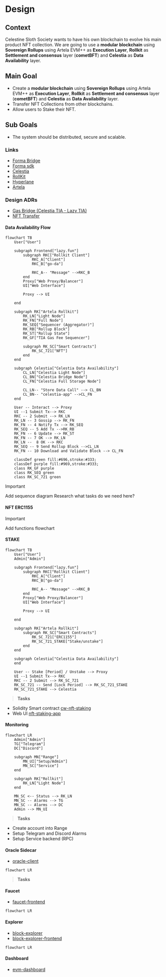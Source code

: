 # Design

## Context

Celestine Sloth Society wants to have his own blockchain to evolve his main product NFT collection.
We are going to use a **modular blockchain** using **Sovereign Rollups** using Artela EVM++ as **Execution Layer**, **Rollkit** as **Settlement and consensus** layer (**cometBFT**) and **Celestia** as **Data Availability** layer.

## Main Goal

- Create a **modular blockchain** using **Sovereign Rollups** using Artela EVM++ as **Execution Layer**, **Rollkit** as **Settlement and consensus** layer (**cometBFT**) and **Celestia** as **Data Availability** layer.
- Transfer NFT Collections from other blockchains.
- Allow users to Stake their NFT.

## Sub Goals

- The system should be distributed, secure and scalable.

### Links

- [Forma Bridge](https://www.stride.zone/blog/stride-s-hyperlane-bridge-deployment-is-live-bridge-tia-to-forma)
- [Forma sdk](https://github.com/forma-dev/sdk/tree/main/contracts)
- [Celestia](https://celestia.org/what-is-celestia/)
- [RollKit](https://rollkit.dev/tutorials/artela-evm-plus-plus)
- [Hyperlane](https://docs.hyperlane.xyz/docs/deploy-hyperlane)
- [Artela](https://docs.artela.network/develop)

### Design ADRs

- [Gas Bridge (Celestia TIA - Lazy TIA)](adr/0003-base-token.md)
- [NFT Transfer](adr/0004-nft-transfer.md)
  
#### Data Availability Flow

```mermaid
flowchart TB
    User["User"]

    subgraph Frontend["lazy.fun"]
        subgraph RKC["Rollkit Client"]
            RKC_A["Client"] 
            RKC_B["go-da"] 

            RKC_A-- "Message" -->RKC_B
        end
        Proxy["Web Proxy/Balancer"]
        UI["Web Interface"]

        Proxy --> UI
        
    end

    subgraph RK["Artela Rollkit"]
        RK_LN["Light Node"]
        RK_FN["Full Node"]
        RK_SEQ["Sequencer (Aggregator)"]
        RK_RB["Rollup Block"]
        RK_ST["Rollup State"]
        RK_GF["TIA Gas Fee Sequencer"]

        subgraph RK_SC["Smart Contracts"]
            RK_SC_721["NFT"]
        end
    end

    subgraph Celestia["Celestia Data Availability"]
        CL_LN["Celestia Light Node"]
        CL_BN["Celestia Bridge Node"] 
        CL_FN["Celestia Full Storage Node"]

        CL_LN-- "Store Data Call" --> CL_BN
        CL_BN-- "celestia-app" -->CL_FN
    end

    User -- Interact --> Proxy
    UI --1 Submit Tx--> RKC
    RKC -- 2 Submit --> RK_LN
    RK_LN -- 3 Gossip --> RK_FN
    RK_FN -- 4 Notify Tx --> RK_SEQ
    RK_SEQ -- 5 Add Tx -->RK_RB
    RK_FN -- 6 Update --> RK_ST
    RK_FN -- 7 OK --> RK_LN
    RK_LN --  8 OK --> RKC
    RK_SEQ -- 9 Send Rollup Block -->CL_LN
    RK_FN -- 10 Download and Validate Block --> CL_FN

    classDef green fill:#696,stroke:#333;
    classDef purple fill:#969,stroke:#333;
    class RK_GF purple
    class RK_SEQ green
    class RK_SC_721 green
```

> [!IMPORTANT]
> Add sequence diagram
> Research what tasks do we need here?

#### NFT ERC1155

> [!IMPORTANT]
> Add functions flowchart

#### STAKE

```mermaid
flowchart TB
    User["User"]
    Admin["Admin"]

    subgraph Frontend["lazy.fun"]
        subgraph RKC["Rollkit Client"]
            RKC_A["Client"] 
            RKC_B["go-da"] 

            RKC_A-- "Message" -->RKC_B
        end
        Proxy["Web Proxy/Balancer"]
        UI["Web Interface"]

        Proxy --> UI
        
    end

    subgraph RK["Artela Rollkit"]
        subgraph RK_SC["Smart Contracts"]
            RK_SC_721["ERC1155"]
            RK_SC_721_STAKE["Stake/unstake"]
        end
    end

    subgraph Celestia["Celestia Data Availability"]
    end

    User -- Stake [Period] / Unstake --> Proxy
    UI --1 Submit Tx--> RKC
    RKC -- 2 Submit --> RK_SC_721
    RK_SC_721 -- Send [Lock Period] --> RK_SC_721_STAKE
    RK_SC_721_STAKE --> Celestia
```

> **Tasks**

- Solidity Smart contract [cw-nft-staking](https://github.com/Lazychain/cw-nft-staking)
- Web UI [nft-staking-app](https://github.com/thirdweb-example/nft-staking-app)

#### Monitoring

```mermaid
flowchart LR
    Admin["Admin"]
    TG["Telegram"]
    DC["Discord"]

    subgraph MN["Range"]
        MN_UI["Setup/Admin"]
        MN_SC["Service"]
    end

    subgraph RK["Rollkit"]
        RK_LN["Light Node"]
    end

    MN_SC <-- Status --> RK_LN
    MN_SC -- Alarms --> TG
    MN_SC -- Alarms --> DC
    Admin --> MN_UI
```

> **Tasks**

- Create account into Range
- Setup Telegram and Discord Alarms
- Setup Service backend (RPC)

#### Oracle Sidecar

- [oracle-client](https://docs.skip.build/connect/developers/integration#oracle-client)

```mermaid
flowchart LR
```

> **Tasks**

#### Faucet

- [faucet-frontend](https://github.com/artela-network/faucet-frontend)

```mermaid
flowchart LR
```

#### Explorer

- [block-explorer](https://github.com/artela-network/block-explorer)
- [block-explorer-frontend](https://github.com/artela-network/block-explorer-frontend)

```mermaid
flowchart LR
```

#### Dashboard

- [evm-dashboard](https://github.com/artela-network/evm-dashboard)
